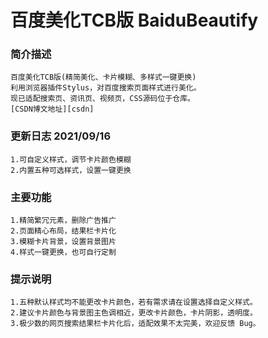 # 百度美化TCB版 BaiduBeautify

### 简介描述
    百度美化TCB版(精简美化、卡片模糊、多样式一键更换)
    利用浏览器插件Stylus，对百度搜索页面样式进行美化。
    现已适配搜索页、资讯页、视频页，CSS源码位于仓库。
    [CSDN博文地址][csdn]
    
### 更新日志 2021/09/16
    1.可自定义样式，调节卡片颜色模糊
    2.内置五种可选样式，设置一键更换

### 主要功能
    1.精简繁冗元素，删除广告推广
    2.页面精心布局，结果栏卡片化
    3.模糊卡片背景，设置背景图片
    4.样式一键更换，也可自行定制

### 提示说明
    1.五种默认样式均不能更改卡片颜色，若有需求请在设置选择自定义样式。
    2.建议卡片颜色与背景图主色调相近，更改卡片颜色，卡片阴影，透明度。
    3.极少数的网页搜索结果栏卡片化后，适配效果不太完美，欢迎反馈 Bug。
 
[csdn]:https://blog.csdn.net/Alpherkin/article/details/120308251/

